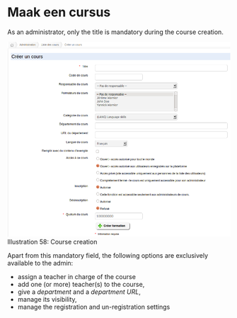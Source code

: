 # Maak een cursus

As an administrator, only the title is mandatory during the course creation.

![](../../.gitbook/assets/graficos83%20%281%29.png)Illustration 58: Course creation

Apart from this mandatory field, the following options are exclusively available to the admin:

* assign a teacher in charge of the course
* add one \(or more\) teacher\(s\) to the course,
* give a _department_ and a _department URL_,
* manage its visibility,
* manage the registration and un-registration settings

